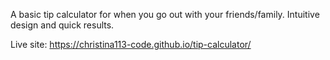 A basic tip calculator for when you go out with your friends/family. Intuitive design and quick results. 

Live site: https://christina113-code.github.io/tip-calculator/
